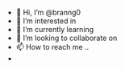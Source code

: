 - 👋 Hi, I’m @branng0 
- 👀 I’m interested in 
- 🌱 I’m currently learning 
- 💞️ I’m looking to collaborate on 
- 📫 How to reach me ..
- 
<!---
branng0/branng0 is a ✨ special ✨ repository because its `README.md` (this file) appears on your GitHub profile.
You can click the Preview link to take a look at your changes.
--->
